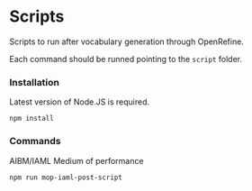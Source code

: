 Scripts
========

Scripts to run after vocabulary generation through OpenRefine.

Each command should be runned pointing to the `script` folder.

### Installation

Latest version of Node.JS is required.

    npm install

### Commands

AIBM/IAML Medium of performance

    npm run mop-iaml-post-script

